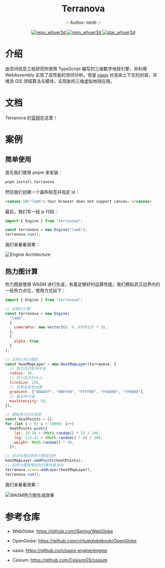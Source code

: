 <!-- PROJECT LOGO -->
<div align="center">

# Terranova

_✨ Author: lamb ✨_

</div>

<p align="center">
  <a href="https://github.com/gy1016/terranova">
    <img src="https://img.shields.io/badge/Github-terranova-brightgreen?logo=github" alt="repo_whuer3d">
  </a>
  <a href="https://www.npmjs.com/package/terranova">
    <img src="https://img.shields.io/npm/v/terranova" alt="npm_whuer3d">
  </a>
  <a href="stargazers">
    <img src="https://img.shields.io/github/stars/gy1016/terranova?color=yellow&label=Github%20Stars" alt="star_whuer3d">
  </a>
</p>

<!-- ABOUT THE PROJECT -->

# 介绍

由空间信息工程研究所使用 TypeScript 编写的三维数字地球引擎，并利用 WebAssembly 实现了高性能的空间分析。借鉴 [oasis](https://github.com/oasis-engine/engine) 对渲染上下文的封装，并增添 GIS 领域算法与模块，实现新的三维虚拟地球应用。

# 文档

Terranova 的[官网]()在这里！

# 案例

## 简单使用

首先我们使用 pnpm 来安装：

```bash
pnpm install terranova
```

然后我们创建一个画布标签并指定 id：

```html
<canvas id="lamb"> Your browser does not support canvas~ </canvas>
```

最后，我们写一段 js 代码：

```js
import { Engine } from "terranova";

const terranova = new Engine("lamb");
terranova.run();
```

我们来看看效果：

![Engine Architecture](http://121.199.160.202/images/project/lamb3d/earth.png)

## 热力图计算

热力图层使用 WASM 进行生成，有着足够好的运算性能，我们模拟武汉边界内的一些热力点位，使用方式如下：

```js
import { Engine } from "terranova";

// 实例化引擎
const terranova = new Engine(
  "lamb",
  {
    cameraPos: new Vector3(0, 0, 6378137 * 3),
  },
  {
    alpha: true,
  }
);

// 实例化热力图层
const heatMapLayer = new HeatMapLayer(terranova, {
  // 热力点的影响半径
  radius: 10,
  // 热力瓦片的大小
  tileSize: 256,
  // 色带渐变色设置
  gradient: ["00AAFF", "00FF00", "FFFF00", "FF8800", "FF0000"],
  // 最大热力值
  maxIntensity: 50,
});

// 模拟热力点位信息
const heatPoints = [];
for (let i = 0; i < 10000; i++)
  heatPoints.push({
    lat: 29.58 + (Math.random() * 5) / 100,
    lng: 113.41 + (Math.random() * 8) / 100,
    weight: Math.random() * 30,
  });

// 将点位增加到热力图层当中
heatMapLayer.addPoints(heatPoints);
// 将热力图层增加到引擎场景当中
terranova.scene.addLayer(heatMapLayer);
terranova.run();
```

我们来看看效果：

![WASM热力图生成效果](http://121.199.160.202/images/project/lamb3d/heatMap.png)

# 参考仓库

- WebGlobe: https://github.com/iSpring/WebGlobe

- OpenGlobe: https://github.com/virtualglobebook/OpenGlobe

- oasis: https://github.com/oasis-engine/engine

- Cesium: https://github.com/CesiumGS/cesium
